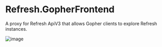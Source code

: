 # Refresh.GopherFrontend
A proxy for Refresh ApiV3 that allows Gopher clients to explore Refresh instances.

![image](https://github.com/LittleBigRefresh/Refresh.GopherFrontend/assets/40577357/9a0f398a-5f72-4686-9454-aff1dcbacbe9)
